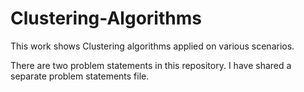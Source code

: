 # Clustering-Algorithms
This work shows Clustering algorithms applied on various scenarios.

There are two problem statements in this repository. I have shared a separate problem statements file.
